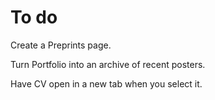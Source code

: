 # To do

Create a Preprints page. 

Turn Portfolio into an archive of recent posters. 

Have CV open in a new tab when you select it. 


